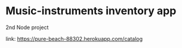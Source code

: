 # Music-instruments inventory app

2nd Node project

link: https://pure-beach-88302.herokuapp.com/catalog
